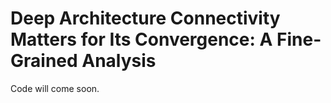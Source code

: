 # Deep Architecture Connectivity Matters for Its Convergence: A Fine-Grained Analysis

Code will come soon.
